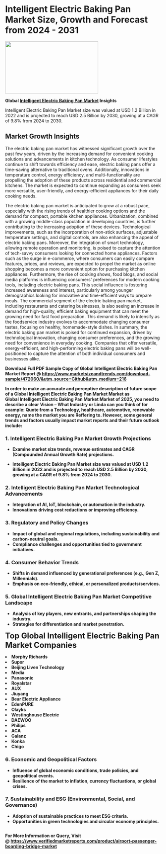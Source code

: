 <H1>Intelligent Electric Baking Pan Market Size, Growth and Forecast from 2024 - 2031</H1><img class="aligncenter size-medium wp-image-584254" src="https://thirdeyenews.in/wp-content/uploads/2024/09/Global-Market-Research-300x168.jpeg" alt="" width="300" height="168" /><p><strong>Global&nbsp;<a href="https://www.marketsizeandtrends.com/download-sample/472060/&amp;utm_source=Github&utm_medium=216">Intelligent Electric Baking Pan Market</a> Insights</strong></p><p>Intelligent Electric Baking Pan Market size was valued at USD 1.2 Billion in 2022 and is projected to reach USD 2.5 Billion by 2030, growing at a CAGR of 9.8% from 2024 to 2030.</p><p><h2>Market Growth Insights</h2> <p>The electric baking pan market has witnessed significant growth over the past few years, driven by the increasing demand for convenient cooking solutions and advancements in kitchen technology. As consumer lifestyles continue to shift towards efficiency and ease, electric baking pans offer a time-saving alternative to traditional ovens. Additionally, innovations in temperature control, energy efficiency, and multi-functionality are propelling the adoption of these products across residential and commercial kitchens. The market is expected to continue expanding as consumers seek more versatile, user-friendly, and energy-efficient appliances for their daily cooking needs.</p> <p><strong></strong></p> <p>The electric baking pan market is anticipated to grow at a robust pace, especially with the rising trends of healthier cooking options and the demand for compact, portable kitchen appliances. Urbanization, combined with a growing middle-class population in developing countries, is further contributing to the increasing adoption of these devices. Technological improvements, such as the incorporation of non-stick surfaces, adjustable temperature settings, and digital controls, are also enhancing the appeal of electric baking pans. Moreover, the integration of smart technology, allowing remote operation and monitoring, is poised to capture the attention of tech-savvy consumers looking for connected home appliances. Factors such as the surge in e-commerce, where consumers can easily compare features, prices, and reviews, are expected to propel the market as online shopping becomes a more convenient option for purchasing kitchen appliances. Furthermore, the rise of cooking shows, food blogs, and social media platforms is influencing consumers' preferences for modern cooking tools, including electric baking pans. This social influence is fostering increased awareness and interest, particularly among younger demographics looking for innovative and time-efficient ways to prepare meals. The commercial segment of the electric baking pan market, including restaurants and catering businesses, is also seeing an increase in demand for high-quality, efficient baking equipment that can meet the growing need for fast food preparation. This demand is likely to intensify as the foodservice industry evolves to accommodate changing consumer tastes, focusing on healthy, homemade-style dishes. In summary, the electric baking pan market is poised for continued expansion, driven by technological innovation, changing consumer preferences, and the growing need for convenience in everyday cooking. Companies that offer versatile, energy-efficient, and high-performing electric baking pans will be well-positioned to capture the attention of both individual consumers and businesses alike.</p> <p><strong></p><p><span class=""><strong>Download Full PDF Sample Copy of Global Intelligent Electric Baking Pan Market Report</strong> @ <a href="https://www.marketsizeandtrends.com/download-sample/472060/&amp;utm_source=Github&utm_medium=216" target="_blank">https://www.marketsizeandtrends.com/download-sample/472060/&amp;utm_source=Github&utm_medium=216</a></span></p><p>In order to make an accurate and perceptive description of future scope of a Global&nbsp;Intelligent Electric Baking Pan Market Market as Global&nbsp;Intelligent Electric Baking Pan Market Market of 2025, you need to describe a clear Vision &ndash; What Industry or Linda can you think of for example: Quote from a Technology, healthcare, automotive, renewable energy, name the market you are Reffering to. However, some general trends and factors usually impact market reports and their future outlook include:</p><h3>1.&nbsp;<strong>Intelligent Electric Baking Pan Market Growth Projections</strong></h3><ul><li>Examine market size trends, revenue estimates and CAGR (Compounded Annual Growth Rate) projections.</li><li><p>Intelligent Electric Baking Pan Market size was valued at USD 1.2 Billion in 2022 and is projected to reach USD 2.5 Billion by 2030, growing at a CAGR of 9.8% from 2024 to 2030.</p></li></ul><h3>2.&nbsp;<strong>Intelligent Electric Baking Pan Market Technological Advancements</strong></h3><ul><li>Integration of AI, IoT, blockchain, or automation in the industry.</li><li>Innovations driving cost reductions or improving efficiency.</li></ul><h3>3.&nbsp;<strong>Regulatory and Policy Changes</strong></h3><ul><li>Impact of global and regional regulations, including sustainability and carbon-neutral goals.</li><li>Compliance challenges and opportunities tied to government initiatives.</li></ul><h3>4.&nbsp;<strong>Consumer Behavior Trends</strong></h3><ul><li>Shifts in demand influenced by generational preferences (e.g., Gen Z, Millennials).</li><li>Emphasis on eco-friendly, ethical, or personalized products/services.</li></ul><h3>5.&nbsp;<strong>Global Intelligent Electric Baking Pan Market Competitive Landscape</strong></h3><ul><li>Analysis of key players, new entrants, and partnerships shaping the industry.</li><li>Strategies for differentiation and market penetration.</li></ul><p data-pm-slice="1 1 []"><span style="color: inherit; font-family: inherit; font-size: 25px;">Top Global Intelligent Electric Baking Pan Market Companies</span></p><div class="" data-test-id=""><p><li>Morphy Richards</li><li> Supor</li><li> Beijing Liven Technology</li><li> Media</li><li> Panasonic</li><li> Royalstar</li><li> AUX</li><li> Jiuyang</li><li> Bear Electric Appliance</li><li> EdenPURE</li><li> Olayks</li><li> Westinghouse Electric</li><li> DAEWOO</li><li> Philips</li><li> ACA</li><li> Galanz</li><li> Konka</li><li> Chigo</li></p></div><h3>6.&nbsp;<strong>Economic and Geopolitical Factors</strong></h3><ul><li>Influence of global economic conditions, trade policies, and geopolitical events.</li><li>Resilience of the market to inflation, currency fluctuations, or global crises.</li></ul><h3>7.&nbsp;<strong>Sustainability and ESG (Environmental, Social, and Governance)</strong></h3><ul><li>Adoption of sustainable practices to meet ESG criteria.</li><li>Opportunities in green technologies and circular economy principles.</li></ul><h2><strong style="font-size: 14px;">For More Information or Query, Visit @&nbsp;</strong><a style="background-color: #ffffff; font-size: 14px;" href="https://www.marketsizeandtrends.com/report/intelligent-electric-baking-pan-market/" target="_blank">https://www.verifiedmarketreports.com/product/airport-passenger-boarding-bridge-market</a></h2>
